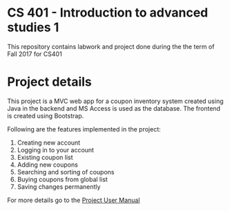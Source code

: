 # CS 401 - Introduction to advanced studies 1

This repository contains labwork and project done during the the term of Fall 2017 for CS401

 
 # Project details

This project is a MVC web app for a coupon inventory system created using Java in the backend and MS Access is used as the database. The frontend is created using Bootstrap.

Following are the features implemented in the project:

1. Creating new account
2. Logging in to your account
3. Existing coupon list
4. Adding new coupons
5. Searching and sorting of coupons
6. Buying coupons from global list
7. Saving changes permanently

For more details go to the [Project User Manual](blob/master/CS401_proj_Sinha_Russi/Documentation/User%20Manual.pdf)
